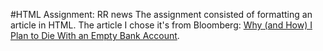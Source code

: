 #HTML Assignment: RR news
The assignment consisted of formatting an article in HTML. The article I chose it's from Bloomberg: [Why (and How) I Plan to Die With an Empty Bank Account](https://www.bloomberg.com/opinion/articles/2020-10-03/why-and-how-i-plan-to-die-with-an-empty-bank-account).